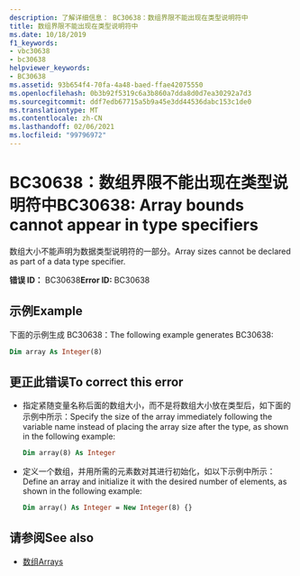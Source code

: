 ```yaml
---
description: 了解详细信息： BC30638：数组界限不能出现在类型说明符中
title: 数组界限不能出现在类型说明符中
ms.date: 10/18/2019
f1_keywords:
- vbc30638
- bc30638
helpviewer_keywords:
- BC30638
ms.assetid: 93b654f4-70fa-4a48-baed-ffae42075550
ms.openlocfilehash: 0b3b92f5319c6a3b860a7dda8d0d7ea30292a7d3
ms.sourcegitcommit: ddf7edb67715a5b9a45e3dd44536dabc153c1de0
ms.translationtype: MT
ms.contentlocale: zh-CN
ms.lasthandoff: 02/06/2021
ms.locfileid: "99796972"
---
```

# <a name="bc30638-array-bounds-cannot-appear-in-type-specifiers"></a><span data-ttu-id="3deb9-103">BC30638：数组界限不能出现在类型说明符中</span><span class="sxs-lookup"><span data-stu-id="3deb9-103">BC30638: Array bounds cannot appear in type specifiers</span></span>

<span data-ttu-id="3deb9-104">数组大小不能声明为数据类型说明符的一部分。</span><span class="sxs-lookup"><span data-stu-id="3deb9-104">Array sizes cannot be declared as part of a data type specifier.</span></span>

<span data-ttu-id="3deb9-105">**错误 ID：** BC30638</span><span class="sxs-lookup"><span data-stu-id="3deb9-105">**Error ID:** BC30638</span></span>

## <a name="example"></a><span data-ttu-id="3deb9-106">示例</span><span class="sxs-lookup"><span data-stu-id="3deb9-106">Example</span></span>

<span data-ttu-id="3deb9-107">下面的示例生成 BC30638：</span><span class="sxs-lookup"><span data-stu-id="3deb9-107">The following example generates BC30638:</span></span>

```vb
Dim array As Integer(8)
```

## <a name="to-correct-this-error"></a><span data-ttu-id="3deb9-108">更正此错误</span><span class="sxs-lookup"><span data-stu-id="3deb9-108">To correct this error</span></span>

- <span data-ttu-id="3deb9-109">指定紧随变量名称后面的数组大小，而不是将数组大小放在类型后，如下面的示例中所示：</span><span class="sxs-lookup"><span data-stu-id="3deb9-109">Specify the size of the array immediately following the variable name instead of placing the array size after the type, as shown in the following example:</span></span>

  ```vb
  Dim array(8) As Integer
  ```

- <span data-ttu-id="3deb9-110">定义一个数组，并用所需的元素数对其进行初始化，如以下示例中所示：</span><span class="sxs-lookup"><span data-stu-id="3deb9-110">Define an array and initialize it with the desired number of elements, as shown in the following example:</span></span>

  ```vb
  Dim array() As Integer = New Integer(8) {}
  ```

## <a name="see-also"></a><span data-ttu-id="3deb9-111">请参阅</span><span class="sxs-lookup"><span data-stu-id="3deb9-111">See also</span></span>

- [<span data-ttu-id="3deb9-112">数组</span><span class="sxs-lookup"><span data-stu-id="3deb9-112">Arrays</span></span>](../../programming-guide/language-features/arrays/index.md)
